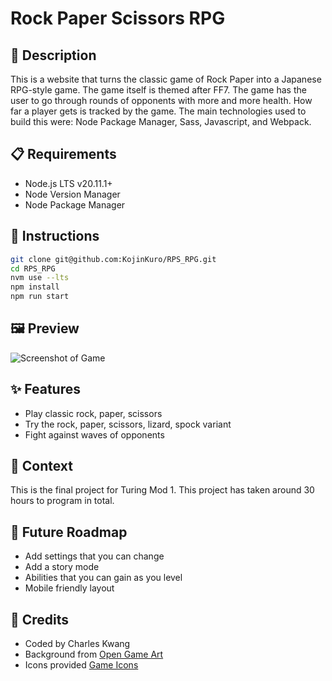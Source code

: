 # Rock Paper Scissors RPG

## 📝 Description

This is a website that turns the classic game of Rock Paper into a Japanese RPG-style game. The game itself is themed after FF7. The game has the user to go through rounds of opponents with more and more health. How far a player gets is tracked by the game. The main technologies used to build this were: Node Package Manager, Sass, Javascript, and Webpack.

## 📋 Requirements

- Node.js LTS v20.11.1+
- Node Version Manager
- Node Package Manager

## 📖 Instructions

```bash
git clone git@github.com:KojinKuro/RPS_RPG.git
cd RPS_RPG
nvm use --lts
npm install
npm run start
```

## 🖼️ Preview

![Screenshot of Game](https://storage.googleapis.com/openscreenshot/n%2Fj%2Fn/lckgwMnjn.png)

## ✨ Features

- Play classic rock, paper, scissors
- Try the rock, paper, scissors, lizard, spock variant
- Fight against waves of opponents

## 🌱 Context

This is the final project for Turing Mod 1. This project has taken around 30 hours to program in total.

## 🚀 Future Roadmap

- Add settings that you can change
- Add a story mode
- Abilities that you can gain as you level
- Mobile friendly layout

## 👏 Credits

- Coded by Charles Kwang
- Background from [Open Game Art](https://opengameart.org/)
- Icons provided [Game Icons](https://game-icons.net/)
